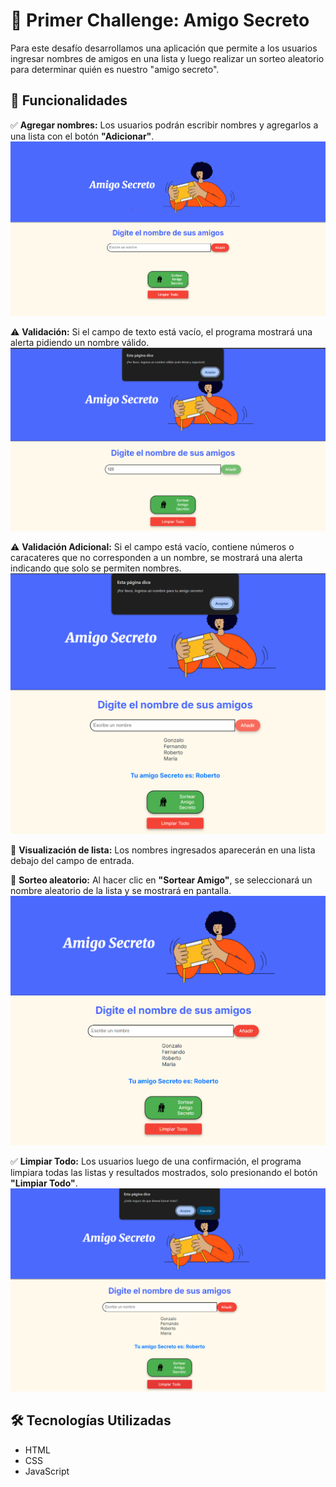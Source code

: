   # 🎁 Primer Challenge: Amigo Secreto  

Para este desafío desarrollamos una aplicación que permite a los usuarios ingresar nombres de amigos en una lista y luego realizar un sorteo aleatorio para determinar quién es nuestro "amigo secreto".  

## 🚀 Funcionalidades  

✅ **Agregar nombres:** Los usuarios podrán escribir nombres y agregarlos a una lista con el botón **"Adicionar"**.  
![Agregar nombres](https://github.com/Gonz4lo/challenge-amigo-secreto/blob/main/assets/imagen1.png)  

⚠️ **Validación:** Si el campo de texto está vacío, el programa mostrará una alerta pidiendo un nombre válido.
![Validar entrada](https://github.com/Gonz4lo/challenge-amigo-secreto/blob/main/assets/imagen2.png) 

⚠️ **Validación Adicional:** Si el campo está vacío, contiene números o caracateres que no corresponden a un nombre, se mostrará una alerta indicando que solo se permiten nombres.
![Validar vacío](https://github.com/Gonz4lo/challenge-amigo-secreto/blob/main/assets/imagen4.png)  

📜 **Visualización de lista:** Los nombres ingresados aparecerán en una lista debajo del campo de entrada.  

🎲 **Sorteo aleatorio:** Al hacer clic en **"Sortear Amigo"**, se seleccionará un nombre aleatorio de la lista y se mostrará en pantalla.  
![Sorteo](https://github.com/Gonz4lo/challenge-amigo-secreto/blob/main/assets/imagen3.png) 

✅ **Limpiar Todo:** Los usuarios luego de una confirmación, el programa limpiara todas las listas y resultados mostrados, solo presionando el botón **"Limpiar Todo"**.  
![Limpiar Todo](https://github.com/Gonz4lo/challenge-amigo-secreto/blob/main/assets/imagen5.png)  

## 🛠️ Tecnologías Utilizadas  
- HTML  
- CSS  
- JavaScript  
